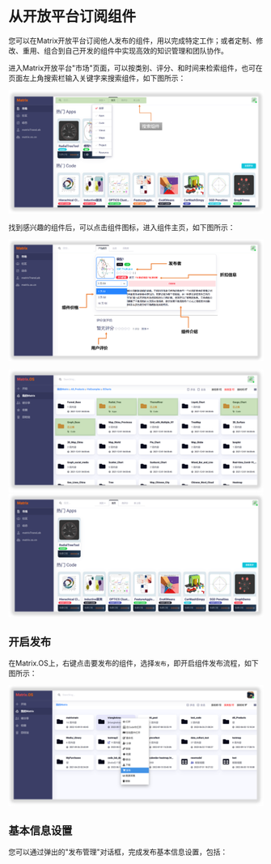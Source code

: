 # 从开放平台订阅组件

您可以在Matrix开放平台订阅他人发布的组件，用以完成特定工作；或者定制、修改、重用、组合到自己开发的组件中实现高效的知识管理和团队协作。

进入Matrix开放平台"市场"页面，可以按类别、评分、和时间来检索组件，也可在页面左上角搜索栏输入关键字来搜索组件，如下图所示：

![Matrix.OS](../../../../media/os/quickstart/marketsearch.png "进入Matrix开放平台并检索组件")

找到感兴趣的组件后，可以点击组件图标，进入组件主页，如下图所示：

![Matrix.OS](../../../../media/os/quickstart/productpage.png "进入组件主页")

![Matrix.OS](../../../../media/os/quickstart/releasedcom1.png "Matrix.OS上显示的已发布项目组件")
![Matrix.OS](../../../../media/os/quickstart/releasedcom2.png "Matrix开放平台中显示的已发布项目组件")

## 开启发布

在Matrix.OS上，右键点击要发布的组件，选择`发布`，即开启组件发布流程，如下图所示：

![Matrix.OS](../../../../media/os/quickstart/startrelease.png "开启组件发布")

## 基本信息设置

您可以通过弹出的"发布管理"对话框，完成发布基本信息设置，包括：